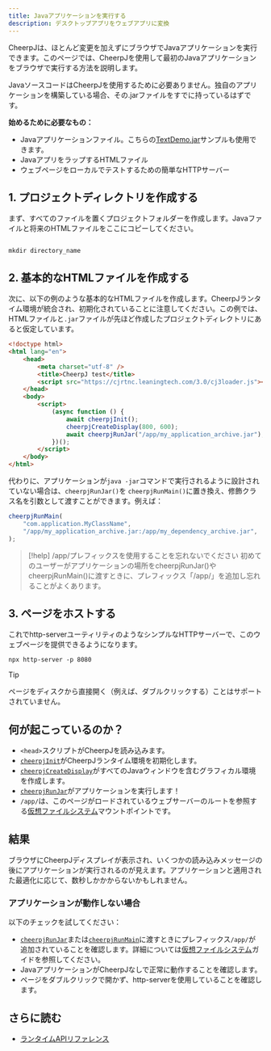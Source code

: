 ```yaml
---
title: Javaアプリケーションを実行する
description: デスクトップアプリをウェブアプリに変換
---
```


CheerpJは、ほとんど変更を加えずにブラウザでJavaアプリケーションを実行できます。このページでは、CheerpJを使用して最初のJavaアプリケーションをブラウザで実行する方法を説明します。

JavaソースコードはCheerpJを使用するために必要ありません。独自のアプリケーションを構築している場合、その.jarファイルをすでに持っているはずです。

**始めるために必要なもの：**

- Javaアプリケーションファイル。こちらの[TextDemo.jar](https://docs.oracle.com/javase/tutorialJWS/samples/uiswing/TextDemoProject/TextDemo.jar)サンプルも使用できます。
- JavaアプリをラップするHTMLファイル
- ウェブページをローカルでテストするための簡単なHTTPサーバー

## 1. プロジェクトディレクトリを作成する

まず、すべてのファイルを置くプロジェクトフォルダーを作成します。Javaファイルと将来のHTMLファイルをここにコピーしてください。

```shell

mkdir directory_name

```

## 2. 基本的なHTMLファイルを作成する

次に、以下の例のような基本的なHTMLファイルを作成します。CheerpJランタイム環境が統合され、初期化されていることに注意してください。この例では、HTMLファイルと`.jar`ファイルが先ほど作成したプロジェクトディレクトリにあると仮定しています。

```html title="index.html" {6, 9-15}
<!doctype html>
<html lang="en">
	<head>
		<meta charset="utf-8" />
		<title>CheerpJ test</title>
		<script src="https://cjrtnc.leaningtech.com/3.0/cj3loader.js"></script>
	</head>
	<body>
		<script>
			(async function () {
				await cheerpjInit();
				cheerpjCreateDisplay(800, 600);
				await cheerpjRunJar("/app/my_application_archive.jar");
			})();
		</script>
	</body>
</html>
```

代わりに、アプリケーションが`java -jar`コマンドで実行されるように設計されていない場合は、`cheerpjRunJar()`を
`cheerpjRunMain()`に置き換え、修飾クラス名を引数として渡すことができます。例えば：

```js
cheerpjRunMain(
	"com.application.MyClassName",
	"/app/my_application_archive.jar:/app/my_dependency_archive.jar",
);
```

> [!help] /app/プレフィックスを使用することを忘れないでください
> 初めてのユーザーがアプリケーションの場所をcheerpjRunJar()やcheerpjRunMain()に渡すときに、プレフィックス「/app/」を追加し忘れることがよくあります。

## 3. ページをホストする

これでhttp-serverユーティリティのようなシンプルなHTTPサーバーで、このウェブページを提供できるようになります。

```shell
npx http-server -p 8080
```

> [!tip]
> ページをディスクから直接開く（例えば、ダブルクリックする）ことはサポートされていません。

## 何が起こっているのか？

- `<head>`スクリプトがCheerpJを読み込みます。
- [`cheerpjInit`]がCheerpJランタイム環境を初期化します。
- [`cheerpjCreateDisplay`]がすべてのJavaウィンドウを含むグラフィカル環境を作成します。
- [`cheerpjRunJar`]がアプリケーションを実行します！
- `/app/`は、このページがロードされているウェブサーバーのルートを参照する[仮想ファイルシステム]マウントポイントです。

## 結果

ブラウザにCheerpJディスプレイが表示され、いくつかの読み込みメッセージの後にアプリケーションが実行されるのが見えます。アプリケーションと適用された最適化に応じて、数秒しかかからないかもしれません。

### アプリケーションが動作しない場合

以下のチェックを試してください：

- [`cheerpjRunJar`]または[`cheerpjRunMain`]に渡すときにプレフィックス`/app/`が追加されていることを確認します。詳細については[仮想ファイルシステム]ガイドを参照してください。
- JavaアプリケーションがCheerpJなしで正常に動作することを確認します。
- ページをダブルクリックで開かず、http-serverを使用していることを確認します。

## さらに読む

- [ランタイムAPIリファレンス](/docs/reference)

[`cheerpjInit`]: /docs/reference/cheerpjInit
[`cheerpjCreateDisplay`]: /docs/reference/cheerpjCreateDisplay
[`cheerpjRunJar`]: /docs/reference/cheerpjRunJar
[`cheerpjRunMain`]: /docs/reference/cheerpjRunMain
[仮想ファイルシステム]: /docs/guides/File-System-support
